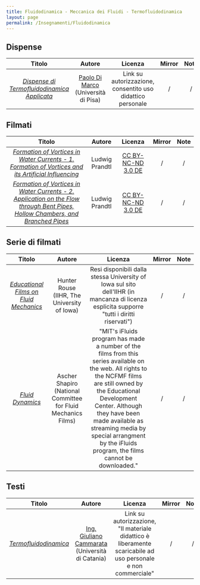 ```yaml
---
title: Fluidodinamica - Meccanica dei Fluidi - Termofluidodinamica
layout: page
permalink: /Insegnamenti/Fluidodinamica
--- 
```



## Dispense

| Titolo | Autore | Licenza | Mirror | Note |
| :---: | :---: | :---: | :---: | :---: |
| [_Dispense di Termofluidodinamica Applicata_](http://www.den.unipi.it/paolo.dimarco/eps/Dispense%20luc%20TFDA.zip) | [Paolo Di Marco](https://unimap.unipi.it/cercapersone/dettaglio.php?ri=262) (Università di Pisa) | Link su autorizzazione, consentito uso didattico personale | / | / | 

## Filmati

| Titolo | Autore | Licenza | Mirror | Note |
| :---: | :---: | :---: | :---: | :---: |
| [_Formation of Vortices in Water Currents - 1. Formation of Vortices and its Artificial Influencing_](https://av.tib.eu/media/12263) | Ludwig Prandtl | [CC BY-NC-ND 3.0 DE](https://creativecommons.org/licenses/by-nc-nd/3.0/de/deed.en) | / | / |
| [_Formation of Vortices in Water Currents - 2. Application on the Flow through Bent Pipes, Hollow Chambers, and Branched Pipes_](https://av.tib.eu/media/10981) | Ludwig Prandtl | [CC BY-NC-ND 3.0 DE](https://creativecommons.org/licenses/by-nc-nd/3.0/de/deed.en) | / | / |

## Serie di filmati

| Titolo | Autore | Licenza | Mirror | Note |
| :---: | :---: | :---: | :---: | :---: |
| [_Educational Films on Fluid Mechanics_](https://www.iihr.uiowa.edu/rouse-educational-films/) | Hunter Rouse (IIHR, The University of Iowa) | Resi disponibili dalla stessa University of Iowa sul sito dell'IIHR (in mancanza di licenza esplicita supporre "tutti i diritti riservati") | / | / |
| [_Fluid Dynamics_](https://web.mit.edu/hml/ncfmf.html) | Ascher Shapiro (National Committee for Fluid Mechanics Films) | "MIT's iFluids program has made a number of the films from this series available on the web. All rights to the NCFMF films are still owned by the Educational Development Center. Although they have been made available as streaming media by special arrangment by the iFluids program, the films cannot be downloaded." | / | / |

## Testi

| Titolo | Autore | Licenza | Mirror | Note |
| :---: | :---: | :---: | :---: | :---: |
| [_Termofluidodinamica_](http://giulianocammarata.it/TERMOFLUIDODINAMICA%20.pdf) | [Ing. Giuliano Cammarata](https://giulianocammarata.it/) (Università di Catania) | Link su autorizzazione, "Il materiale didattico è liberamente scaricabile ad uso personale e non commerciale" | / | / |
